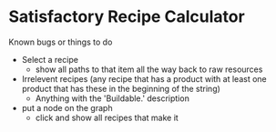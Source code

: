 # Satisfactory Recipe Calculator

Known bugs or things to do
- Select a recipe
  - show all paths to that item all the way back to raw resources
- Irrelevent recipes (any recipe that has a product with at least one product that has these in the beginning of the string)
  - Anything with the 'Buildable.' description
- put a node on the graph
  - click and show all recipes that make it